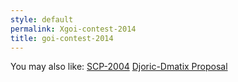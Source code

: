 ```yaml
---
style: default
permalink: Xgoi-contest-2014
title: goi-contest-2014
---
```

You may also like:
[SCP-2004](http://scp-wiki.net/scp-2004)
[Djoric-Dmatix Proposal](http://scp-wiki.net/djoric-dmatix-proposal)